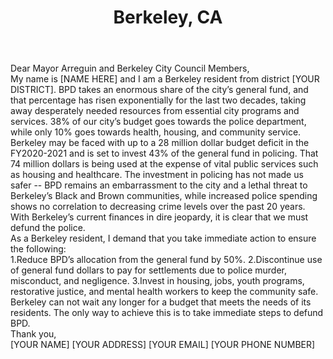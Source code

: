 ---
title: Berkeley, CA
permalink: "/berkeley"
name: Letter to Mayor and City Council
city: Berkeley
state: CA
layout: email
recipients:
- mayor@cityofberkeley.info
- rkesarwani@cityofberkeley.info
- cdavila@cityofberkeley.info
- jchang@cityofberkeley.info
- KHarrison@cityofberkeley.info
- SHahn@cityofberkeley.info
- swengraf@cityofberkeley.info
- RRobinson@cityofberkeley.info
- ldroste@cityofberkeley.info
- auditor@cityofberkeley.info
subject: Berkeley Resident for Defunding BPD
body: |-
    Dear Mayor Arreguin and Berkeley City Council Members,

    My name is [NAME HERE] and I am a Berkeley resident from district [YOUR DISTRICT]. BPD takes an enormous share of the city’s general fund, and that percentage has risen exponentially for the last two decades, taking away desperately needed resources from essential city programs and services. 38% of our city’s budget goes towards the police department, while only 10% goes towards health, housing, and community service.

    Berkeley may be faced with up to a 28 million dollar budget deficit in the FY2020-2021 and is set to invest 43% of the general fund in policing. That 74 million dollars is being used at the expense of vital public services such as housing and healthcare. The investment in policing has not made us safer -- BPD remains an embarrassment to the city and a lethal threat to Berkeley’s Black and Brown communities, while increased police spending shows no correlation to decreasing crime levels over the past 20 years. With Berkeley’s current finances in dire jeopardy, it is clear that we must defund the police.

    As a Berkeley resident, I demand that you take immediate action to ensure the following:

    1.Reduce BPD’s allocation from the general fund by 50%.
    2.Discontinue use of general fund dollars to pay for settlements due to police murder, misconduct, and negligence.
    3.Invest in housing, jobs, youth programs, restorative justice, and mental health workers to keep the community safe.

    Berkeley can not wait any longer for a budget that meets the needs of its residents. The only way to achieve this is to take immediate steps to defund BPD.

    Thank you,

    [YOUR NAME]
    [YOUR ADDRESS]
    [YOUR EMAIL]
    [YOUR PHONE NUMBER]
---